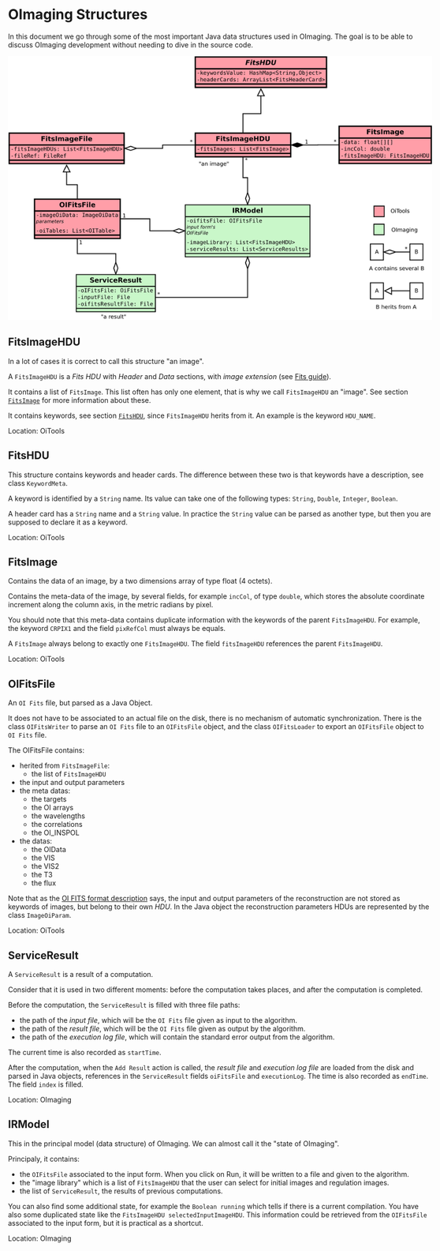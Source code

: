 # OImaging Structures

In this document we go through some of the most important Java data structures used in OImaging. The goal is to be able to discuss OImaging development without needing to dive in the source code.

![](./svg/oimaging-structures.svg)

## FitsImageHDU

In a lot of cases it is correct to call this structure "an image".

A `FitsImageHDU` is a *Fits HDU* with *Header* and *Data* sections, with *image extension* (see [Fits guide](https://archive.stsci.edu/fits/users_guide/node41.html#SECTION00550000000000000000)).

It contains a list of `FitsImage`. This list often has only one element, that is why we call `FitsImageHDU` an "image". See section [`FitsImage`](#fitsimage) for more information about these.

It contains keywords, see section [`FitsHDU`](#fitshdu), since `FitsImageHDU` herits from it. An example is the keyword `HDU_NAME`.

Location: OiTools

## FitsHDU

This structure contains keywords and header cards. The difference between these two is that keywords have a description, see class `KeywordMeta`.

A keyword is identified by a `String` name. Its value can take one of the following types: `String`, `Double`, `Integer`, `Boolean`.

A header card has a `String` name and a `String` value. In practice the `String` value can be parsed as another type, but then you are supposed to declare it as a keyword.

Location: OiTools

## FitsImage

Contains the data of an image, by a two dimensions array of type float (4 octets).

Contains the meta-data of the image, by several fields, for example `incCol`, of type `double`, which stores the absolute coordinate increment along the column axis, in the metric radians by pixel.

You should note that this meta-data contains duplicate information with the keywords of the parent `FitsImageHDU`.
For example, the keyword `CRPIX1` and the field `pixRefCol` must always be equals.

A `FitsImage` always belong to exactly one `FitsImageHDU`. The field `fitsImageHDU` references the parent `FitsImageHDU`.

Location: OiTools

## OIFitsFile

An `OI Fits` file, but parsed as a Java Object. 

It does not have to be associated to an actual file on the disk, there is no mechanism of automatic synchronization. There is the class `OIFitsWriter` to parse an `OI Fits` file to an `OIFitsFile` object, and the class `OIFitsLoader` to export an `OIFitsFile` object to `OI Fits` file.

The OIFitsFile contains:

- herited from `FitsImageFile`:
  - the list of `FitsImageHDU`
- the input and output parameters
- the meta datas:
  - the targets
  - the OI arrays
  - the wavelengths
  - the correlations
  - the OI_INSPOL
- the datas:
  - the OIData
  - the VIS
  - the VIS2
  - the T3
  - the flux

Note that as the [OI FITS format description](https://github.com/JMMC-OpenDev/OI-Imaging-JRA/blob/master/doc/interface/OI-Interface.pdf) says, the input and output parameters of the reconstruction are not stored as keywords of images, but belong to their own *HDU*. In the Java object the reconstruction parameters HDUs are represented by the class `ImageOiParam`.

Location: OiTools

## ServiceResult

A `ServiceResult` is a result of a computation.

Consider that it is used in two different moments: before the computation takes places, and after the computation is completed.

Before the computation, the `ServiceResult` is filled with three file paths:

- the path of the *input file*, which will be the `OI Fits` file given as input to the algorithm.
- the path of the *result file*,  which will be the `OI Fits` file given as output by the algorithm.
- the path of the *execution log file*, which will contain the standard error output from the algorithm.

The current time is also recorded as `startTime`.

After the computation, when the `Add Result` action is called, the *result file* and *execution log file* are loaded from the disk and parsed in Java objects, references in the `ServiceResult` fields `oiFitsFile` and `executionLog`. The time is also recorded as `endTime`. The field `index` is filled.

Location: OImaging

## IRModel

This in the principal model (data structure) of OImaging. We can almost call it the "state of OImaging".

Principaly, it contains:

- the `OIFitsFile` associated to the input form. When you click on Run, it will be written to a file and given to the algorithm.
- the "image library" which is a list of `FitsImageHDU` that the user can select for initial images and regulation images.
- the list of `ServiceResult`, the results of previous computations.

You can also find some additional state, for example the `Boolean running` which tells if there is a current compilation. You have also some duplicated state like the `FitsImageHDU selectedInputImageHDU`. This information could be retrieved from the `OIFitsFile` associated to the input form, but it is practical as a shortcut.

Location: OImaging

<style>body { max-width: 1000px; } img { max-width: 100%; }</style>
